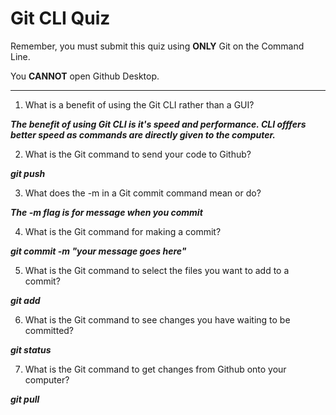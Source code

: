 # Git CLI Quiz

Remember, you must submit this quiz using __ONLY__ Git on the Command Line.

You __CANNOT__ open Github Desktop.

---

1. What is a benefit of using the Git CLI rather than a GUI?

<!-- Write your answer here -->
***The benefit of using Git CLI is it's speed and performance. CLI offfers better speed as commands are directly given to the computer.***

2. What is the Git command to send your code to Github?

<!-- Write your answer here -->
***git push***

3. What does the -m in a Git commit command mean or do?

<!-- Write your answer here -->
***The -m flag is for message when you commit***

4. What is the Git command for making a commit?

<!-- Write your answer here -->
***git commit -m "your message goes here"***

5. What is the Git command to select the files you want to add to a commit?

<!-- Write your answer here -->
***git add <file name>***

6. What is the Git command to see changes you have waiting to be committed?

<!-- Write your answer here -->
***git status***

7. What is the Git command to get changes from Github onto your computer?

<!-- Write your answer here -->
***git pull***

